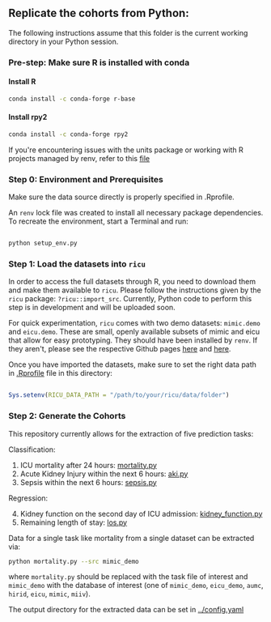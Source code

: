 ## Replicate the cohorts from Python:

The following instructions assume that this folder is the current working directory in your Python session. 

### Pre-step: Make sure R is installed with conda

#### Install R
```bash
conda install -c conda-forge r-base

```
#### Install rpy2
```bash
conda install -c conda-forge rpy2

```

If you're encountering issues with the units package or working with R projects managed by renv, refer to this [file](fix_ricu.md)







### Step 0: Environment and Prerequisites
Make sure the data source directly is properly specified in .Rprofile.

An `renv` lock file was created to install all necessary package dependencies. To recreate the environment, start a Terminal and run: 

```bash

python setup_env.py

```

### Step 1: Load the datasets into `ricu`

In order to access the full datasets through R, you need to download them and make them available to `ricu`. Please follow the instructions given by the `ricu` package: `?ricu::import_src`. Currently, Python code to perform this step is in development and will be uploaded soon. 

For quick experimentation, `ricu` comes with two demo datasets: `mimic.demo` and `eicu.demo`. These are small, openly available subsets of mimic and eicu that allow for easy prototyping. They should have been installed by `renv`. If they aren't, please see the respective Github pages [here](https://github.com/eth-mds/mimic-demo) and [here](https://github.com/eth-mds/eicu-demo).

Once you have imported the datasets, make sure to set the right data path in [.Rprofile](.Rprofile) file in this directory:

```r

Sys.setenv(RICU_DATA_PATH = "/path/to/your/ricu/data/folder")

```


### Step 2: Generate the Cohorts

This repository currently allows for the extraction of five prediction tasks: 

Classification:

1. ICU mortality after 24 hours: [mortality.py](mortality.py)
2. Acute Kidney Injury within the next 6 hours: [aki.py](aki.py)
3. Sepsis within the next 6 hours: [sepsis.py](sepsis.py)

Regression:

4. Kidney function on the second day of ICU admission: [kidney_function.py](kidney_function.py)
5. Remaining length of stay: [los.py](los.py)


Data for a single task like mortality from a single dataset can be extracted via: 
```bash 
python mortality.py --src mimic_demo
```

where `mortality.py` should be replaced with the task file of interest and `mimic_demo` with the database of interest (one of `mimic_demo`, `eicu_demo`, `aumc`, `hirid`, `eicu`, `mimic`, `miiv`). 

The output directory for the extracted data can be set in [../config.yaml](../config.yaml)
